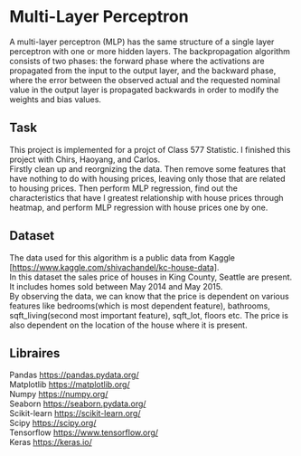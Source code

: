 # Multi-Layer Perceptron

A multi-layer perceptron (MLP) has the same structure of a single layer perceptron with one or more hidden layers. 
The backpropagation algorithm consists of two phases: the forward phase where the activations are propagated from the input to the output layer, and the backward phase, 
where the error between the observed actual and the requested nominal value in the output layer is propagated backwards in order to modify the weights and bias values.

## Task

This project is implemented for a projct of Class 577 Statistic. I finished this project with Chirs, Haoyang, and Carlos.  
Firstly clean up and reorgnizing the data. Then remove some features that have nothing to do with housing prices, leaving only those that are related to housing prices.
Then perform MLP regression, find out the characteristics that have l greatest relationship with house prices through heatmap,
and perform MLP regression with house prices one by one. 

## Dataset

The data used for this algorithm is a public data from Kaggle [https://www.kaggle.com/shivachandel/kc-house-data].  
In this dataset the sales price of houses in King County, Seattle are present. It includes homes sold between May 2014 and May 2015.  
By observing the data, we can know that the price is dependent on various features like bedrooms(which is most dependent feature), 
bathrooms, sqft_living(second most important feature), sqft_lot, floors etc. The price is also dependent on the location of the house where it is present.  

## Libraires
Pandas https://pandas.pydata.org/  
Matplotlib https://matplotlib.org/  
Numpy https://numpy.org/  
Seaborn https://seaborn.pydata.org/  
Scikit-learn https://scikit-learn.org/  
Scipy https://scipy.org/  
Tensorflow https://www.tensorflow.org/  
Keras https://keras.io/  



